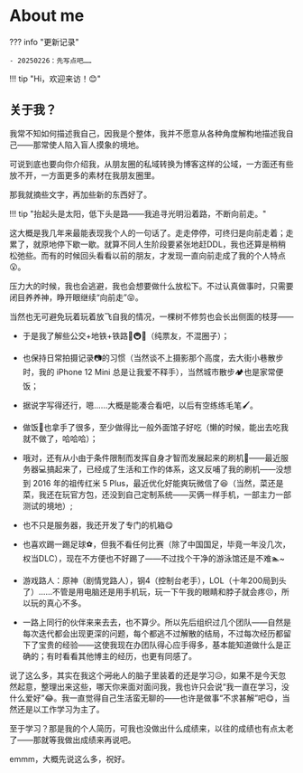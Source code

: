 # About me

??? info "更新记录"

    - 20250226：先写点吧……

!!! tip "Hi，欢迎来访！😊"

## 关于我？

我常不知如何描述我自己，因我是个整体，我并不愿意从各种角度解构地描述我自己——那常使人陷入盲人摸象的境地。

可说到底也要向你介绍我，从朋友圈的私域转换为博客这样的公域，一方面还有些放不开，一方面更多的素材在我朋友圈里。

那我就摘些文字，再加些新的东西好了。

!!! tip "抬起头是太阳，低下头是路——我追寻光明沿着路，不断向前走。"

这大概是我几年来最能表现我个人的一句话了。走走停停，可终归是向前走着；走累了，就原地停下歇一歇。就算不同人生阶段要紧张地赶DDL，我也还算是稍稍松弛些。而有的时候回头看看以前的朋友，才发现一直向前走成了我的个人特点😮。

压力大的时候，我也会逃避，我也会想要做什么放松下。不过认真做事时，只需要闭目养养神，睁开眼继续“向前走”😝。

当然也无可避免玩着玩着放飞自我的情况，一棵树不修剪也会长出侧面的枝芽——

- 于是我了解些公交+地铁+铁路🚌🚇🚝（纯票友，不混圈子）；

- 也保持日常拍摄记录📷的习惯（当然谈不上摄影那个高度，去大街小巷散步时，我的 iPhone 12 Mini 总是让我爱不释手），当然城市散步🏕也是家常便饭；

- 据说字写得还行，嗯……大概是能凑合看吧，以后有空练练毛笔🖌。

- 做饭🍛也拿手了很多，至少做得比一般外面馆子好吃（懒的时候，能出去吃我就不做了，哈哈哈）；

- 哦对，还有从小由于条件限制而发挥自身才智而发展起来的刷机📱——最近服务器💻搞起来了，已经成了生活和工作的体系，这又反哺了我的刷机——没想到 2016 年的祖传红米 5 Plus，最近优化好能爽玩微信了😆（当然，菜还是菜，我还在玩官方包，还没到自己定制系统——买俩一样手机，一部主力一部测试的境地）;

- 也不只是服务器，我还开发了专门的机箱😋

- 也喜欢踢一踢足球⚽，但我不看任何比赛（除了中国国足，毕竟一年没几次，权当DLC），现在不方便也不好踢了——不过找个干净的游泳馆还是不难🏊‍~

- 游戏路人：原神（剧情党路人），钢4（控制台老手），LOL（十年200局到头了）……不管是用电脑还是用手机玩，玩一下午我的眼睛和脖子就会疼😣，所以玩的真心不多。

- 一路上同行的伙伴来来去去，也不算少。所以先后组织过几个团队——自然是每次迭代都会出现更深的问题，每个都逃不过解散的结局，不过每次经历都留下了宝贵的经验——这使我现在办团队得心应手得多，基本能知道做什么是正确的；有时看看其他博主的经历，也更有同感了。

说了这么多，其实在我这个~~河北~~人的脑子里装着的还是学习😥，如果不是今天忽然起意，整理出来这些，哪天你来面对面问我，我也许只会说“我一直在学习，没什么爱好”😂。我一直觉得自己生活蛮无聊的——也许是做事“不求甚解”吧😋，当然还是以工作学习为主了。

至于学习？那是我的个人简历，可我也没做出什么成绩来，以往的成绩也有点太老了——那就等我做出成绩来再说吧。

emmm，大概先说这么多，祝好。